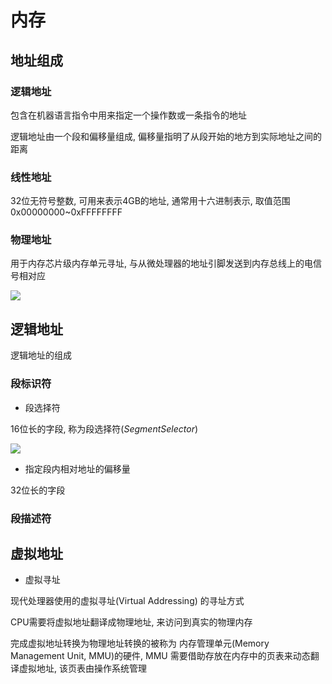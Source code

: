 <!--
 * @Description: 
 * @Version: 1.0
 * @Author: dmjcb
 * @Email:  
 * @Date: 2022-02-21 21:55:08
 * @LastEditors: dmjcb
 * @LastEditTime: 2024-07-06 21:34:56
-->

# 内存

## 地址组成

### 逻辑地址

包含在机器语言指令中用来指定一个操作数或一条指令的地址

逻辑地址由一个段和偏移量组成, 偏移量指明了从段开始的地方到实际地址之间的距离

### 线性地址

32位无符号整数, 可用来表示4GB的地址, 通常用十六进制表示, 取值范围0x00000000~0xFFFFFFFF

### 物理地址

用于内存芯片级内存单元寻址, 与从微处理器的地址引脚发送到内存总线上的电信号相对应

![](/.imgur/2022-3-21-2215.svg)

## 逻辑地址

逻辑地址的组成

### 段标识符

- 段选择符

16位长的字段, 称为段选择符($Segment Selector$)

![](/.imgur/2022-3-22-2238.svg)

- 指定段内相对地址的偏移量

32位长的字段

### 段描述符

## 虚拟地址

- 虚拟寻址

现代处理器使用的虚拟寻址(Virtual Addressing) 的寻址方式

CPU需要将虚拟地址翻译成物理地址, 来访问到真实的物理内存

完成虚拟地址转换为物理地址转换的被称为 内存管理单元(Memory Management Unit, MMU)的硬件, MMU 需要借助存放在内存中的页表来动态翻译虚拟地址, 该页表由操作系统管理